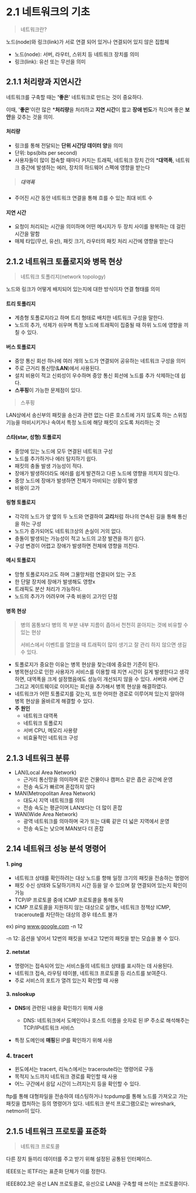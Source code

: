 # 2.1 네트워크의 기초

> 네트워크란?

노드(node)와 링크(link)가 서로 연결 되어 있거나 연결되어 있지 않은 집합체

- 노드(node): 서버, 라우터, 스위치 등 네트워크 장치를 의미
- 링크(link): 유선 또는 무선을 의미



## 2.1.1 처리량과 지연시간

네트워크를 구축할 때는 **'좋은**' 네트워크로 만드는 것이 중요하다.

이때, '**좋은**'이란 많은 ***처리량**을 처리하고 **지연 시간**이 짧고 **장애 빈도**가 적으며 좋은 **보안**을 갖추는 것을 의미.



#### 처리량

- 링크를 통해 전달되는 **단위 시간당 데이터 양**을 의미
- 단위: bps(bits per second)
- 사용자들이 많이 접속할 때마다 커지는 트래픽, 네트워크 장치 간의 ***대역폭**, 네트워크 중간에 발생하는 에러, 장치의 하드웨어 스펙에 영향을 받는다

> ##### 대역폭

- 주어진 시간 동안 네트워크 연결을 통해 흐를 수 있는 최대 비트 수



#### 지연 시간

- 요청이 처리되는 시간을 의미하며 어떤 메시지가 두 장치 사이를 왕복하는 데 걸린 시간을 말함
- 매체 타입(무선, 유선), 패킷 크기, 라우터의 패킷 처리 시간에 영향을 받는다



## 2.1.2 네트워크 토폴로지와 병목 현상

> 네트워크 토폴리지(network topology)

노드와 링크가 어떻게 배치되어 있는지에 대한 방식이자 연결 형태를 의미



#### 트리 토폴리지

- 계층형 토폴로지라고 하며 트리 형태로 배치한 네트워크 구성을 말한다.
- 노드의 추가, 삭제가 쉬우며 특정 노드에 트래픽이 집중될 때 하위 노드에 영향을 끼칠 수 있다.



#### 버스 토폴로지

- 중앙 통신 회선 하나에 여러 개의 노드가 연결되어 공유하는 네트워크 구성을 의미
- 주로 근거리 통신망(**LAN**)에서 사용된다.
- 설치 비용이 적고 신뢰성이 우수하며 중앙 통신 회선에 노드를 추가 삭제하는데 쉽다.
- **스푸핑**이 가능한 문제점이 있다.



> 스푸핑

LAN상에서 송신부의 패킷을 송신과 관련 없는 다른 호스트에 가지 않도록 하는 스위칭 기능을 마비시키거나 속여서 특정 노드에 해당 패킷이 오도록 처리하는 것



#### 스타(star, 성형) 토폴로지

- 중앙에 있는 노드에 모두 연결된 네트워크 구성
- 노드를 추가하거나 에러 탐지하기 쉽다.
- 패킷의 충돌 발생 가능성이 적다.
- 장애가 발생하더라도 에러를 쉽게 발견하고 다른 노드에 영향을 끼치지 않는다.
- 중앙 노드에 장애가 발생하면 전체가 마비되는 상황이 발생
- 비용이 고가



#### 링형 토폴로지

- 각각의 노드가 양 옆의 두 노드와 연결하여 **고리**처럼 하나의 연속된 길을 통해 통신을 하는 구성
- 노드가 증가되어도 네트워크상의 손실이 거의 없다.
- 충돌이 발생되는 가능성이 적고 노드의 고장 발견을 하기 쉽다.
- 구성 변경이 어렵고 장애가 발생하면 전체에 영향을 끼친다.



#### 메시 토폴로지

- 망형 토폴로지라고도 하며 그물망처럼 연결되어 있는 구조
- 한 단말 장치에 장애가 발생해도 영향x
- 트래픽도 분산 처리가 가능하다.
- 노드의 추가가 어려우며 구축 비용이 고가인 단점



#### 병목 현상

> 병의 몸통보다 병의 목 부분 내부 지름이 좁아서 천천히 쏟아지는 것에 비유할 수 있는 현상
>
> 서비스에서 이벤트를 열었을 때 트래픽이 많이 생기고 잘 관리 하지 않으면 생길 수 있다.

- 토폴로지가 중요한 이유는 병목 현상을 찾는데에 중요한 기준이 된다.
- 병목현상으로 인한 사용자가 서비스를 이용할 때 지연 시간이 길게 발생한다고 생각하면, 대역폭을 크게 설정했음에도 성능이 개선되지 않을 수 있다. 서버와 서버 간 그리고 게이트웨이로 이어지는 회선을 추가해서 병목 현상을 해결하였다.
- 네트워크가 어떤 토폴로지를 갖는지, 또한 어떠한 경로로 이루어져 있는지 알아야 병목 현상을 올바르게 해결할 수 있다.
- **주 원인**
  - 네트워크 대역폭
  - 네트워크 토폴로지
  - 서버 CPU, 메모리 사용량
  - 비효율적인 네트워크 구성



## 2.1.3 네트워크 분류

- LAN(Local Area Network)
  - 근거리 통신망을 의미하며 같은 건물이나 캠퍼스 같은 좁은 공간에 운영
  - 전송 속도가 빠르며 혼잡하지 않다
- MAN(Metropolitan Area Network)
  - 대도시 지역 네트워크를 의미
  - 전송 속도는 평균이며 LAN보다는 더 많이 혼잡
- WAN(Wide Area Network)
  - 광역 네트워크를 의마하며 국가 또는 대륙 같은 더 넓은 지역에서 운영
  - 전송 속도는 낮으며 MAN보다 더 혼잡



## 2.14 네트워크 성능 분석 명령어

#### 1. ping

- 네트워크 상태를 확인하려는 대상 노드를 향해 일정 크기의 패킷을 전송하는 명령어
- 패킷 수신 상태와 도달하기까지 시간 등을 알 수 있으며 잘 연결되어 있는지 확인이 가능
- TCP/IP 프로토콜 중에 ICMP 프로토콜을 통해 동작
- ICMP 프로토콜을 지원하지 않는 대상으로 실행x, 네트워크 정책상 ICMP, traceroute를 차단하는 대상의 경우 테스트 불가

ex) ping www.google.com -n 12

-n 12: 옵션을 넣어서 12번의 패킷을 보내고 12번의 패킷을 받는 모습을 볼 수 있다.



#### 2. netstat

- 명령어는 접속되어 있는 서비스들의 네트워크 상태를 표시하는 데 사용된다.
- 네트워크 접속, 라우팅 테이블, 네트워크 프로토콜 등 리스트를 보여준다.
- 주로 서비스의 포트가 열려 있는지 확인할 때 사용



#### 3. nslookup

- **DNS**에 관련된 내용을 확인하기 위해 사용
  - DNS: 네트워크에서 도메인이나 호스트 이름을 숫자로 된 IP 주소로 해석해주는 TCP/IP네트워크 서비스

- 특정 도메인에 **매핑**된 IP를 확인하기 위해 사용



### 4. tracert

- 윈도에서는 tracert, 리눅스에서는 traceroute라는 명령어로 구동
- 목적지 노드까지 네트워크 경로를 확인할 때 사용
- 어느 구간에서 응답 시간이 느려지는지 등을 확인할 수 있다.



ftp를 통해 대형파일을 전송하여 테스팅하거나 tcpdump를 통해 노드를 가져오고 가는 패킷을 캡처하는 등의 명령어가 있다. 네트워크 분석 프로그램으로는 wireshark, netmon이 있다.



## 2.1.5 네트워크 프로토콜 표준화

> 네트워크 프로토콜

다른 장치 들끼리 데이터를 주고 받기 위해 설정된 공통된 인터페이스.

IEEE또는 IETF라는 표준화 단체가 이를 정한다.



IEEE802.3은 유선 LAN 프로토콜로, 유선으로 LAN을 구축할 때 쓰이는 프로토콜이다.